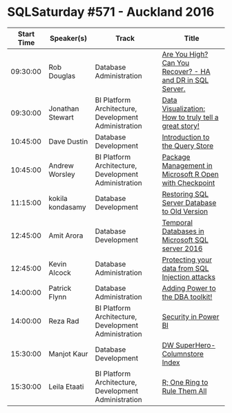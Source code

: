 # SQLSaturday #571 - Auckland 2016
Start Time|Speaker(s)|Track|Title
---|---|---|---
09:30:00|Rob Douglas|Database Administration|[Are You High?  Can You Recover? - HA and DR in SQL Server.](52937.md)
09:30:00|Jonathan Stewart|BI Platform Architecture, Development  Administration|[Data Visualization:  How to truly tell a great story!](53298.md)
10:45:00|Dave Dustin|Database Development|[Introduction to the Query Store](53613.md)
10:45:00|Andrew Worsley|BI Platform Architecture, Development  Administration|[Package Management in Microsoft R Open with Checkpoint](54936.md)
11:15:00|kokila kondasamy|Database Development|[Restoring SQL Server Database to Old Version](54933.md)
12:45:00|Amit Arora|Database Development|[Temporal Databases in Microsoft SQL server 2016](52652.md)
12:45:00|Kevin Alcock|Database Administration|[Protecting your data from SQL Injection attacks](53836.md)
14:00:00|Patrick Flynn|Database Administration|[Adding Power to the DBA toolkit!](52811.md)
14:00:00|Reza Rad|BI Platform Architecture, Development  Administration|[Security in Power BI](53881.md)
15:30:00|Manjot Kaur|Database Development|[DW SuperHero-Columnstore Index](52824.md)
15:30:00|Leila Etaati|BI Platform Architecture, Development  Administration|[R; One Ring to Rule Them All](54772.md)

